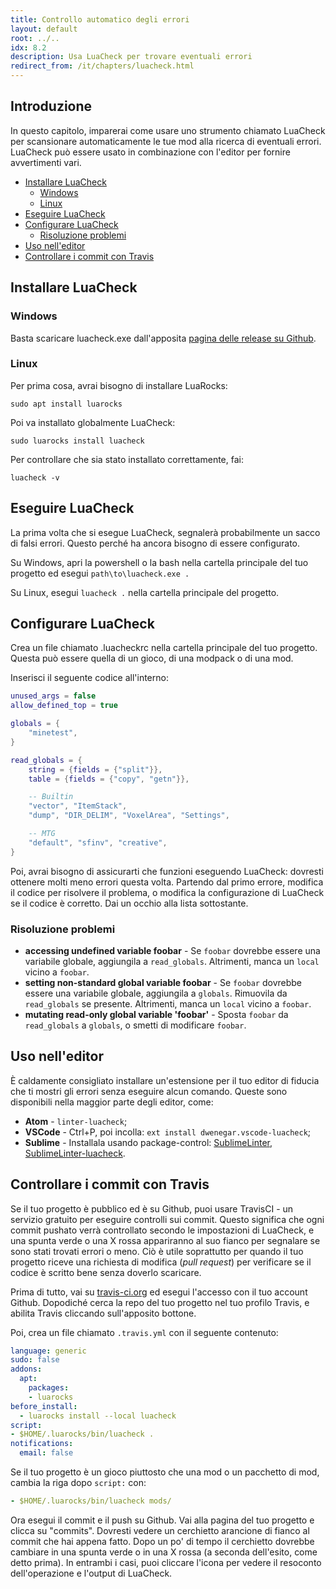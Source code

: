 ```yaml
---
title: Controllo automatico degli errori
layout: default
root: ../..
idx: 8.2
description: Usa LuaCheck per trovare eventuali errori
redirect_from: /it/chapters/luacheck.html
---
```


## Introduzione <!-- omit in toc -->

In questo capitolo, imparerai come usare uno strumento chiamato LuaCheck per scansionare automaticamente le tue mod alla ricerca di eventuali errori.
LuaCheck può essere usato in combinazione con l'editor per fornire avvertimenti vari.

- [Installare LuaCheck](#installare-luacheck)
  - [Windows](#windows)
  - [Linux](#linux)
- [Eseguire LuaCheck](#eseguire-luacheck)
- [Configurare LuaCheck](#configurare-luacheck)
  - [Risoluzione problemi](#risoluzione-problemi)
- [Uso nell'editor](#uso-nelleditor)
- [Controllare i commit con Travis](#controllare-i-commit-con-travis)

## Installare LuaCheck

### Windows

Basta scaricare luacheck.exe dall'apposita [pagina delle release su Github](https://github.com/mpeterv/luacheck/releases).

### Linux

Per prima cosa, avrai bisogno di installare LuaRocks:

    sudo apt install luarocks

Poi va installato globalmente LuaCheck:

    sudo luarocks install luacheck

Per controllare che sia stato installato correttamente, fai:

    luacheck -v

## Eseguire LuaCheck

La prima volta che si esegue LuaCheck, segnalerà probabilmente un sacco di falsi errori.
Questo perché ha ancora bisogno di essere configurato.

Su Windows, apri la powershell o la bash nella cartella principale del tuo progetto ed esegui `path\to\luacheck.exe .`

Su Linux, esegui `luacheck .` nella cartella principale del progetto.

## Configurare LuaCheck

Crea un file chiamato .luacheckrc nella cartella principale del tuo progetto.
Questa può essere quella di un gioco, di una modpack o di una mod.

Inserisci il seguente codice all'interno:

```lua
unused_args = false
allow_defined_top = true

globals = {
    "minetest",
}

read_globals = {
    string = {fields = {"split"}},
    table = {fields = {"copy", "getn"}},

    -- Builtin
    "vector", "ItemStack",
    "dump", "DIR_DELIM", "VoxelArea", "Settings",

    -- MTG
    "default", "sfinv", "creative",
}
```

Poi, avrai bisogno di assicurarti che funzioni eseguendo LuaCheck: dovresti ottenere molti meno errori questa volta.
Partendo dal primo errore, modifica il codice per risolvere il problema, o modifica la configurazione di LuaCheck se il codice è corretto.
Dai un occhio alla lista sottostante.

### Risoluzione problemi

* **accessing undefined variable foobar** - Se `foobar` dovrebbe essere una variabile globale, aggiungila a `read_globals`.
  Altrimenti, manca un `local` vicino a `foobar`.
* **setting non-standard global variable foobar** - Se `foobar` dovrebbe essere una variabile globale, aggiungila a `globals`.
  Rimuovila da `read_globals` se presente.
  Altrimenti, manca un `local` vicino a `foobar`.
* **mutating read-only global variable 'foobar'** - Sposta `foobar` da `read_globals` a `globals`, o smetti di modificare `foobar`.

## Uso nell'editor

È caldamente consigliato installare un'estensione per il tuo editor di fiducia che ti mostri gli errori senza eseguire alcun comando.
Queste sono disponibili nella maggior parte degli editor, come:

* **Atom** - `linter-luacheck`;
* **VSCode** - Ctrl+P, poi incolla: `ext install dwenegar.vscode-luacheck`;
* **Sublime** - Installala usando package-control:
        [SublimeLinter](https://github.com/SublimeLinter/SublimeLinter),
        [SublimeLinter-luacheck](https://github.com/SublimeLinter/SublimeLinter-luacheck).

## Controllare i commit con Travis

Se il tuo progetto è pubblico ed è su Github, puoi usare TravisCI - un servizio gratuito per eseguire controlli sui commit.
Questo significa che ogni commit pushato verrà controllato secondo le impostazioni di LuaCheck, e una spunta verde o una X rossa appariranno al suo fianco per segnalare se sono stati trovati errori o meno.
Ciò è utile soprattutto per quando il tuo progetto riceve una richiesta di modifica (*pull request*) per verificare se il codice è scritto bene senza doverlo scaricare.

Prima di tutto, vai su [travis-ci.org](https://travis-ci.org/) ed esegui l'accesso con il tuo account Github.
Dopodiché cerca la repo del tuo progetto nel tuo profilo Travis, e abilita Travis cliccando sull'apposito bottone.

Poi, crea un file chiamato `.travis.yml` con il seguente contenuto:

```yml
language: generic
sudo: false
addons:
  apt:
    packages:
    - luarocks
before_install:
  - luarocks install --local luacheck
script:
- $HOME/.luarocks/bin/luacheck .
notifications:
  email: false
```

Se il tuo progetto è un gioco piuttosto che una mod o un pacchetto di mod, cambia la riga dopo `script:` con:

```yml
- $HOME/.luarocks/bin/luacheck mods/
```

Ora esegui il commit e il push su Github.
Vai alla pagina del tuo progetto e clicca su "commits".
Dovresti vedere un cerchietto arancione di fianco al commit che hai appena fatto.
Dopo un po' di tempo il cerchietto dovrebbe cambiare in una spunta verde o in una X rossa (a seconda dell'esito, come detto prima).
In entrambi i casi, puoi cliccare l'icona per vedere il resoconto dell'operazione e l'output di LuaCheck.
